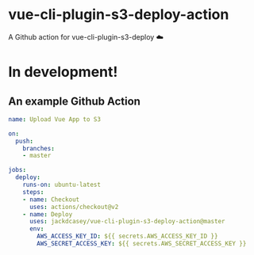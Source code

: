 # vue-cli-plugin-s3-deploy-action
A Github action for vue-cli-plugin-s3-deploy ☁️

# In development!

## An example Github Action
```yaml
name: Upload Vue App to S3

on:
  push:
    branches:
    - master

jobs:
  deploy:
    runs-on: ubuntu-latest
    steps:
    - name: Checkout
      uses: actions/checkout@v2
    - name: Deploy
      uses: jackdcasey/vue-cli-plugin-s3-deploy-action@master
      env:
        AWS_ACCESS_KEY_ID: ${{ secrets.AWS_ACCESS_KEY_ID }}
        AWS_SECRET_ACCESS_KEY: ${{ secrets.AWS_SECRET_ACCESS_KEY }}
```
